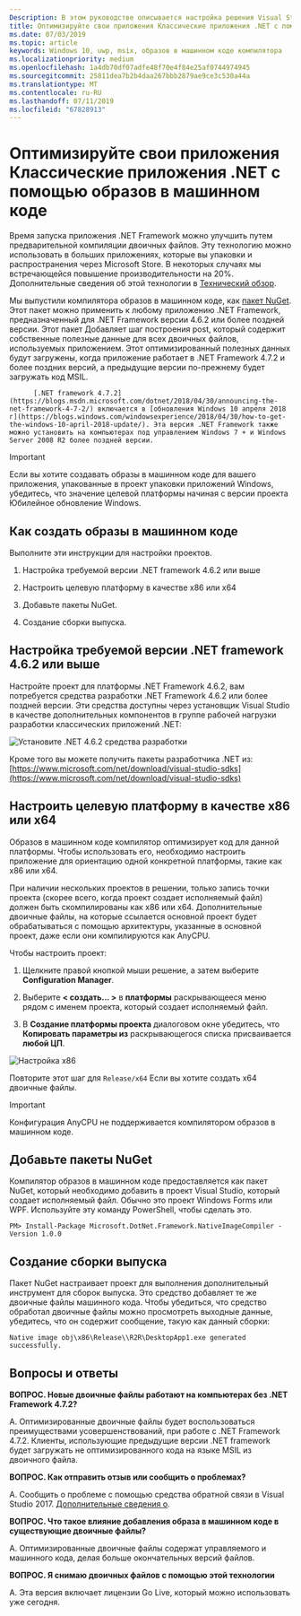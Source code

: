 ```yaml
---
Description: В этом руководстве описывается настройка решения Visual Studio для оптимизации двоичных файлов приложения с помощью образов в машинном коде.
title: Оптимизируйте свои приложения Классические приложения .NET с помощью образов в машинном коде
ms.date: 07/03/2019
ms.topic: article
keywords: Windows 10, uwp, msix, образов в машинном коде компилятора
ms.localizationpriority: medium
ms.openlocfilehash: 1a4db70df07adfe48f70e4f84e25af0744974945
ms.sourcegitcommit: 25811dea7b2b4daa267bbb2879ae9ce3c530a44a
ms.translationtype: MT
ms.contentlocale: ru-RU
ms.lasthandoff: 07/11/2019
ms.locfileid: "67828913"
---
```

# <a name="optimize-your-net-desktop-apps-with-native-images"></a>Оптимизируйте свои приложения Классические приложения .NET с помощью образов в машинном коде

Время запуска приложения .NET Framework можно улучшить путем предварительной компиляции двоичных файлов. Эту технологию можно использовать в больших приложениях, которые вы упаковки и распространения через Microsoft Store. В некоторых случаях мы встречающейся повышение производительности на 20%. Дополнительные сведения об этой технологии в [Технический обзор](https://github.com/dotnet/coreclr/blob/master/Documentation/botr/readytorun-overview.md).

Мы выпустили компилятора образов в машинном коде, как [пакет NuGet](https://www.nuget.org/packages/Microsoft.DotNet.Framework.NativeImageCompiler). Этот пакет можно применить к любому приложению .NET Framework, предназначенный для .NET Framework версии 4.6.2 или более поздней версии. Этот пакет Добавляет шаг построения post, который содержит собственные полезные данные для всех двоичных файлов, используемых приложением. Этот оптимизированный полезных данных будут загружены, когда приложение работает в .NET Framework 4.7.2 и более поздних версий, а предыдущие версии по-прежнему будет загружать код MSIL.

          [.NET framework 4.7.2](https://blogs.msdn.microsoft.com/dotnet/2018/04/30/announcing-the-net-framework-4-7-2/) включается в [обновления Windows 10 апреля 2018 г](https://blogs.windows.com/windowsexperience/2018/04/30/how-to-get-the-windows-10-april-2018-update/). Эта версия .NET Framework также можно установить на компьютерах под управлением Windows 7 + и Windows Server 2008 R2 более поздней версии.

> [!IMPORTANT]
> Если вы хотите создавать образы в машинном коде для вашего приложения, упакованные в проект упаковки приложений Windows, убедитесь, что значение целевой платформы начиная с версии проекта Юбилейное обновление Windows.

## <a name="how-to-produce-native-images"></a>Как создать образы в машинном коде

Выполните эти инструкции для настройки проектов.

1. Настройка требуемой версии .NET framework 4.6.2 или выше

2. Настроить целевую платформу в качестве x86 или x64 

3. Добавьте пакеты NuGet.

4. Создание сборки выпуска.

## <a name="configure-the-target-framework-as-462-or-above"></a>Настройка требуемой версии .NET framework 4.6.2 или выше

Настройте проект для платформы .NET Framework 4.6.2, вам потребуется средства разработки .NET Framework 4.6.2 или более поздней версии. Эти средства доступны через установщик Visual Studio в качестве дополнительных компонентов в группе рабочей нагрузки разработки классических приложений .NET:

![Установите .NET 4.6.2 средства разработки](images/install-4.6.2-devpack.png)

Кроме того вы можете получить пакеты разработчика .NET из: [https://www.microsoft.com/net/download/visual-studio-sdks](https://www.microsoft.com/net/download/visual-studio-sdks)

## <a name="configure-the-target-platform-as-x86-or-x64"></a>Настроить целевую платформу в качестве x86 или x64

Образов в машинном коде компилятор оптимизирует код для данной платформы. Чтобы использовать его, необходимо настроить приложение для ориентацию одной конкретной платформы, такие как x86 или x64.

При наличии нескольких проектов в решении, только запись точки проекта (скорее всего, когда проект создает исполняемый файл) должен быть скомпилированы как x86 или x64. Дополнительные двоичные файлы, на которые ссылается основной проект будет обрабатываться с помощью архитектуры, указанные в основной проект, даже если они компилируются как AnyCPU.

Чтобы настроить проект:

1. Щелкните правой кнопкой мыши решение, а затем выберите **Configuration Manager**.

2. Выберите **< создать... >** в **платформы** раскрывающееся меню рядом с именем проекта, который создает исполняемый файл.

3. В **Создание платформы проекта** диалоговом окне убедитесь, что **Копировать параметры из** раскрывающегося списка присваивается **любой ЦП**.

![Настройка x86](images/configure-x86.png)

Повторите этот шаг для `Release/x64` Если вы хотите создать x64 двоичные файлы.

>[!IMPORTANT]
> Конфигурация AnyCPU не поддерживается компилятором образов в машинном коде.

## <a name="add-the-nuget-packages"></a>Добавьте пакеты NuGet

Компилятор образов в машинном коде предоставляется как пакет NuGet, который необходимо добавить в проект Visual Studio, который создает исполняемый файл. Обычно это проект Windows Forms или WPF. Используйте эту команду PowerShell, чтобы сделать это.

```PS
PM> Install-Package Microsoft.DotNet.Framework.NativeImageCompiler -Version 1.0.0
```

## <a name="create-a-release-build"></a>Создание сборки выпуска

Пакет NuGet настраивает проект для выполнения дополнительный инструмент для сборок выпуска. Это средство добавляет те же двоичные файлы машинного кода.
Чтобы убедиться, что средство обработал двоичные файлы можно просмотреть выходные данные, убедитесь, что он содержит сообщение, такую как данный сборки:

```
Native image obj\x86\Release\\R2R\DesktopApp1.exe generated successfully.
```

## <a name="faq"></a>Вопросы и ответы

**ВОПРОС. Новые двоичные файлы работают на компьютерах без .NET Framework 4.7.2?**

A. Оптимизированные двоичные файлы будет воспользоваться преимуществами усовершенствований, при работе с .NET Framework 4.7.2. Клиенты, использующие предыдущие версии .NET framework будет загружать не оптимизированного кода на языке MSIL из двоичного файла.

**ВОПРОС. Как отправить отзыв или сообщить о проблемах?**

A. Сообщить о проблеме с помощью средства обратной связи в Visual Studio 2017. [Дополнительные сведения о](https://docs.microsoft.com/visualstudio/ide/how-to-report-a-problem-with-visual-studio-2017).

**ВОПРОС. Что такое влияние добавления образа в машинном коде в существующие двоичные файлы?**

A. Оптимизированные двоичные файлы содержат управляемого и машинного кода, делая больше окончательных версий файлов.

**ВОПРОС. Я снимаю двоичных файлов с помощью этой технологии**

A. Эта версия включает лицензии Go Live, который можно использовать уже сегодня.
